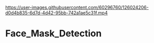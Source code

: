 

https://user-images.githubusercontent.com/60296760/126024206-d0d4b835-6d7d-4d42-95bb-742a1ae5c31f.mp4

# Face_Mask_Detection
